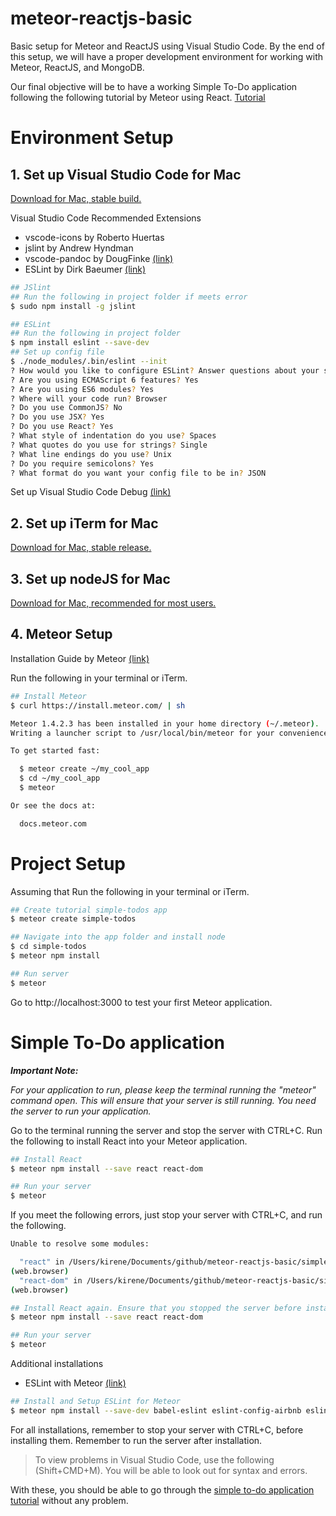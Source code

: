 # meteor-reactjs-basic
Basic setup for Meteor and ReactJS using Visual Studio Code. By the end of this setup, we will have a proper development environment for working with Meteor, ReactJS, and MongoDB.

Our final objective will be to have a working Simple To-Do application following the following tutorial by Meteor using React. [Tutorial](https://www.meteor.com/tutorials/react/creating-an-app)

# Environment Setup
## 1. Set up Visual Studio Code for Mac
[Download for Mac, stable build.](https://code.visualstudio.com)

Visual Studio Code Recommended Extensions
- vscode-icons by Roberto Huertas
- jslint by Andrew Hyndman
- vscode-pandoc by DougFinke [(link)](http://pandoc.org/installing.html)
- ESLint by Dirk Baeumer [(link)](http://eslint.org/docs/user-guide/getting-started)

```bash
## JSlint
## Run the following in project folder if meets error
$ sudo npm install -g jslint

## ESLint
## Run the following in project folder
$ npm install eslint --save-dev
## Set up config file
$ ./node_modules/.bin/eslint --init
? How would you like to configure ESLint? Answer questions about your style
? Are you using ECMAScript 6 features? Yes
? Are you using ES6 modules? Yes
? Where will your code run? Browser
? Do you use CommonJS? No
? Do you use JSX? Yes
? Do you use React? Yes
? What style of indentation do you use? Spaces
? What quotes do you use for strings? Single
? What line endings do you use? Unix
? Do you require semicolons? Yes
? What format do you want your config file to be in? JSON
```

Set up Visual Studio Code Debug [(link)](https://code.visualstudio.com/docs/editor/debugging)

## 2. Set up iTerm for Mac
[Download for Mac, stable release.](https://www.iterm2.com/index.html)

## 3. Set up nodeJS for Mac
[Download for Mac, recommended for most users.](https://nodejs.org/en)

## 4. Meteor Setup
Installation Guide by Meteor [(link)](https://www.meteor.com/install)

Run the following in your terminal or iTerm.
```bash
## Install Meteor
$ curl https://install.meteor.com/ | sh

Meteor 1.4.2.3 has been installed in your home directory (~/.meteor).
Writing a launcher script to /usr/local/bin/meteor for your convenience.

To get started fast:

  $ meteor create ~/my_cool_app
  $ cd ~/my_cool_app
  $ meteor

Or see the docs at:

  docs.meteor.com
```

# Project Setup
Assuming that Run the following in your terminal or iTerm.
```bash
## Create tutorial simple-todos app
$ meteor create simple-todos

## Navigate into the app folder and install node 
$ cd simple-todos
$ meteor npm install

## Run server
$ meteor
```

Go to http://localhost:3000 to test your first Meteor application.

# Simple To-Do application

***Important Note:*** 

*For your application to run, please keep the terminal running the "meteor" command open. This will ensure that your server is still running. You need the server to run your application.*

Go to the terminal running the server and stop the server with CTRL+C. Run the following to install React into your Meteor application.

```bash
## Install React
$ meteor npm install --save react react-dom

## Run your server
$ meteor
```

If you meet the following errors, just stop your server with CTRL+C, and run the following.

```bash
Unable to resolve some modules:

  "react" in /Users/kirene/Documents/github/meteor-reactjs-basic/simple-todos/imports/ui/App.jsx
(web.browser)
  "react-dom" in /Users/kirene/Documents/github/meteor-reactjs-basic/simple-todos/client/main.jsx
(web.browser)

## Install React again. Ensure that you stopped the server before installation.
$ meteor npm install --save react react-dom

## Run your server
$ meteor
``` 

Additional installations
- ESLint with Meteor [(link)](https://github.com/dferber90/eslint-plugin-meteor)

```bash
## Install and Setup ESLint for Meteor
$ meteor npm install --save-dev babel-eslint eslint-config-airbnb eslint-plugin-import eslint-plugin-meteor eslint-plugin-react eslint-plugin-jsx-a11y eslint-import-resolver-meteor eslint
```

For all installations, remember to stop your server with CTRL+C, before installing them. Remember to run the server after installation.

>To view problems in Visual Studio Code, use the following (Shift+CMD+M). You will be able to look out for syntax and errors.

With these, you should be able to go through the [simple to-do application tutorial](https://www.meteor.com/tutorials/react/creating-an-app) without any problem. 